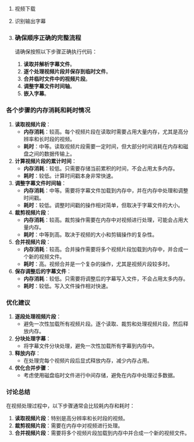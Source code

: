 1. 视频下载
2. 识别输出字幕
3. ### 确保顺序正确的完整流程

   请确保按照以下步骤正确执行代码：

   1. **读取并解析字幕文件**。
   2. **逐个处理视频片段并保存到临时文件**。
   3. **合并临时文件中的视频片段**。
   4. **调整字幕文件时间轴**。
   5. **嵌入字幕**。

### 各个步骤的内存消耗和耗时情况

1. **读取视频片段**：
   - **内存消耗**：较高。每个视频片段在读取时需要占用大量内存，尤其是高分辨率和长时段的视频。
   - **耗时**：中等。读取视频片段需要一定时间，但大部分时间消耗在内存和磁盘之间的数据传输上。
2. **计算视频片段的累计时间**：
   - **内存消耗**：较低。只需要存储当前累积的时间，不会占用太多内存。
   - **耗时**：较低。计算时间戳本身非常快速。
3. **调整字幕文件时间轴**：
   - **内存消耗**：中等。需要将字幕文件加载到内存中，并在内存中处理和调整时间戳。
   - **耗时**：较低。调整时间戳的操作相对简单，但取决于字幕文件的大小。
4. **裁剪视频片段**：
   - **内存消耗**：较高。裁剪操作需要在内存中对视频进行处理，可能会占用大量内存。
   - **耗时**：中等到高。取决于视频的大小和剪辑操作的复杂性。
5. **合并视频片段**：
   - **内存消耗**：较高。合并操作需要将多个视频片段加载到内存中，并合成一个新的视频文件。
   - **耗时**：高。视频合并是一个复杂的操作，尤其是视频片段较多时。
6. **保存调整后的字幕文件**：
   - **内存消耗**：较低。只需要将调整后的字幕写入文件，不会占用太多内存。
   - **耗时**：较低。写入文件操作相对快速。

### 优化建议

1. **逐段处理视频片段**：
   - 避免一次性加载所有视频片段。逐个读取、裁剪和处理视频片段，然后释放内存。
2. **分块处理字幕**：
   - 将字幕文件分块处理，避免一次性加载所有字幕到内存中。
3. **释放内存**：
   - 在处理完每个视频片段后显式释放内存，减少内存占用。
4. **优化合并步骤**：
   - 考虑使用磁盘临时文件进行中间存储，避免在内存中处理过多数据。

### 讨论总结

在视频处理过程中，以下步骤通常会比较耗内存和耗时：

1. **读取视频片段**：特别是高分辨率和长时段的视频。
2. **裁剪视频片段**：需要在内存中对视频进行处理。
3. **合并视频片段**：需要将多个视频片段加载到内存中并合成一个新的视频文件。